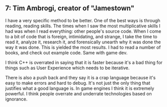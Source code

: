 ## 7: Tim Ambrogi, creator of "Jamestown"

I have a very specific method to be better. One of the best ways is through reading, reading skills. The times when I saw the most multiplicative skills I had was when I read everything: other people's source code. When I come to a bit of code that is foreign, intimidating, and strange, I take the time to read it, analyze it, research it, and forensically unearth why it was done the way it was done. This is yielded the most results. I had to read a number of books, and check out example code. Same with game dev.

I think C++ is overrated in saying that it is faster because it's a bad thing for things such as User Experience which needs to be iterative.

There is also a push back and they say it is a crap language because it's easy to make errors and hard to debug. It's not just the only thing that justifies what a good language is. In game engines I think it is extremely powerful. I think people overrate and underrate technologies based on ignorance.
